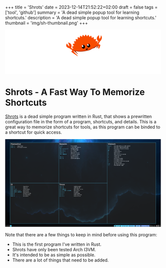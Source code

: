 +++
title = 'Shrots'
date = 2023-12-14T21:52:22+02:00
draft = false
tags = ['tool', 'github']
summary = 'A dead simple popup tool for learning shortcuts.'
description = 'A dead simple popup tool for learning shortcuts.'
thumbnail = 'img/sh-thumbnail.png'
+++

![](img/sh-logo.png#transparent)

Shrots - A Fast Way To Memorize Shortcuts
=========================================

[Shrots](https://github.com/s4vvi/shrots) is a dead simple program written in Rust, that shows a prewritten configuration file in the form of a program, shortcuts, and details. This is a great way to memorize shortcuts for tools, as this program can be binded to a shortcut for quick access.

![](img/sh-demo.png)

Note that there are a few things to keep in mind before using this program:
- This is the first program I've written in Rust.
- Shrots have only been tested Arch I3VM.
- It's intended to be as simple as possible.
- There are a lot of things that need to be added.

